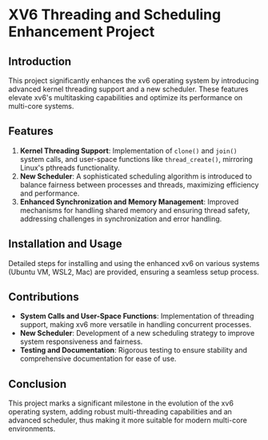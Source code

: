 # XV6 Threading and Scheduling Enhancement Project

## Introduction
This project significantly enhances the xv6 operating system by introducing advanced kernel threading support and a new scheduler. These features elevate xv6's multitasking capabilities and optimize its performance on multi-core systems.

## Features
1. **Kernel Threading Support**: Implementation of `clone()` and `join()` system calls, and user-space functions like `thread_create()`, mirroring Linux's pthreads functionality.
2. **New Scheduler**: A sophisticated scheduling algorithm is introduced to balance fairness between processes and threads, maximizing efficiency and performance.
3. **Enhanced Synchronization and Memory Management**: Improved mechanisms for handling shared memory and ensuring thread safety, addressing challenges in synchronization and error handling.

## Installation and Usage
Detailed steps for installing and using the enhanced xv6 on various systems (Ubuntu VM, WSL2, Mac) are provided, ensuring a seamless setup process.

## Contributions
- **System Calls and User-Space Functions**: Implementation of threading support, making xv6 more versatile in handling concurrent processes.
- **New Scheduler**: Development of a new scheduling strategy to improve system responsiveness and fairness.
- **Testing and Documentation**: Rigorous testing to ensure stability and comprehensive documentation for ease of use.

## Conclusion
This project marks a significant milestone in the evolution of the xv6 operating system, adding robust multi-threading capabilities and an advanced scheduler, thus making it more suitable for modern multi-core environments.
